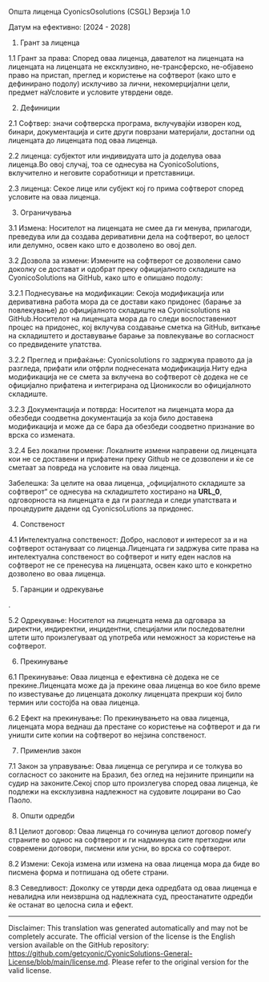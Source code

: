 Општа лиценца CyonicsOsolutions (CSGL)
Верзија 1.0

Датум на ефективно: [2024 - 2028]

1. Грант за лиценца

1.1 Грант за права: Според оваа лиценца, давателот на лиценцата на лиценцата на лиценцата не ексклузивно, не-трансферско, не-објавено право на пристап, преглед и користење на софтверот (како што е дефинирано подолу) исклучиво за лични, некомерцијални цели, предмет наУсловите и условите утврдени овде.

2. Дефиниции

2.1 Софтвер: значи софтверска програма, вклучувајќи изворен код, бинари, документација и сите други поврзани материјали, достапни од лиценцата до лиценцата под оваа лиценца.

2.2 лиценца: субјектот или индивидуата што ја доделува оваа лиценца.Во овој случај, тоа се однесува на CyonicoSolutions, вклучително и неговите соработници и претставници.

2.3 лиценца: Секое лице или субјект кој го прима софтверот според условите на оваа лиценца.

3. Ограничувања

3.1 Измена: Носителот на лиценцата не смее да ги менува, прилагоди, преведува или да создава деривативни дела на софтверот, во целост или делумно, освен како што е дозволено во овој дел.

3.2 Дозвола за измени: Измените на софтверот се дозволени само доколку се достават и одобрат преку официјалното складиште на CyonicoSolutions на GitHub, како што е опишано подолу:

3.2.1 Поднесување на модификации: Секоја модификација или деривативна работа мора да се достави како придонес (барање за повлекување) до официјалното складиште на Cyonicsolutions на GitHub.Носителот на лиценцата мора да го следи воспоставениот процес на придонес, кој вклучува создавање сметка на GitHub, виткање на складиштето и доставување барање за повлекување во согласност со предвидените упатства.

3.2.2 Преглед и прифаќање: Cyonicsolutions го задржува правото да ја разгледа, прифати или отфрли поднесената модификација.Ниту една модификација не се смета за вклучена во софтверот сè додека не се официјално прифатена и интегрирана од Ционикосли во официјалното складиште.

3.2.3 Документација и потврда: Носителот на лиценцата мора да обезбеди соодветна документација за која било доставена модификација и може да се бара да обезбеди соодветно признание во врска со измената.

3.2.4 Без локални промени: Локалните измени направени од лиценцата кои не се доставени и прифатени преку Github не се дозволени и ќе се сметаат за повреда на условите на оваа лиценца.

Забелешка: За целите на оваа лиценца, „официјалното складиште за софтверот“ се однесува на складиштето хостирано на __URL_0__, одговорноста на лиценцата е да ги разгледа и следи упатствата и процедурите дадени од CyonicsoLutions за придонес.

4. Сопственост

4.1 Интелектуална сопственост: Добро, насловот и интересот за и на софтверот остануваат со лиценца.Лиценцата ги задржува сите права на интелектуална сопственост во софтверот и ниту еден наслов на софтверот не се пренесува на лиценцата, освен како што е конкретно дозволено во оваа лиценца.

5. Гаранции и одрекување

.

5.2 Одрекување: Носителот на лиценцата нема да одговара за директни, индиректни, инцидентни, специјални или последователни штети што произлегуваат од употреба или неможност за користење на софтверот.

6. Прекинување

6.1 Прекинување: Оваа лиценца е ефективна сè додека не се прекине.Лиценцата може да ја прекине оваа лиценца во кое било време по известување до лиценцата доколку лиценцата прекрши кој било термин или состојба на оваа лиценца.

6.2 Ефект на прекинување: По прекинувањето на оваа лиценца, лиценцата мора веднаш да престане со користење на софтверот и да ги уништи сите копии на софтверот во нејзина сопственост.

7. Применлив закон

7.1 Закон за управување: Оваа лиценца се регулира и се толкува во согласност со законите на Бразил, без оглед на нејзините принципи на судир на законите.Секој спор што произлегува според оваа лиценца, ќе подлежи на ексклузивна надлежност на судовите лоцирани во Сао Паоло.

8. Општи одредби

8.1 Целиот договор: Оваа лиценца го сочинува целиот договор помеѓу страните во однос на софтверот и ги надминува сите претходни или современи договори, писмени или усни, во врска со софтверот.

8.2 Измени: Секоја измена или измена на оваа лиценца мора да биде во писмена форма и потпишана од обете страни.

8.3 Севедливост: Доколку се утврди дека одредбата од оваа лиценца е невалидна или неизвршна од надлежната суд, преостанатите одредби ќе останат во целосна сила и ефект.

---
Disclaimer: This translation was generated automatically and may not be completely accurate. The official version of the license is the English version available on the GitHub repository: https://github.com/getcyonic/CyonicSolutions-General-License/blob/main/license.md. Please refer to the original version for the valid license.